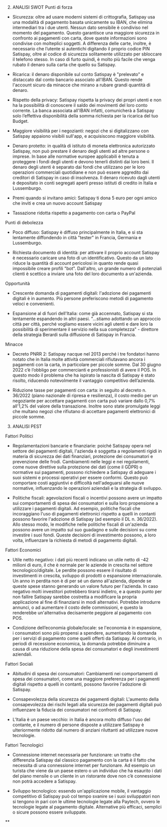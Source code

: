  
2. ANALISI SWOT
Punti di forza 

- Sicurezza: oltre ad usare moderni sistemi di crittografia, Satispay usa una modalità di pagamento basata unicamente su IBAN, che elimina intermediari tra i due utenti. Nessun dato sensibile è condiviso nel momento del pagamento. Questo garantisce una maggiore sicurezza in confronto ai pagamenti con carta, dove queste informazioni sono condivise con molteplici soggetti. A differenza delle carte, inoltre, è necessario che l’utente si autentichi digitando il proprio codice PIN Satispay, oltre al codice di sicurezza solitamente utilizzato per sbloccare il telefono stesso. In caso di furto quindi, è molto più facile che venga rubato il denaro sulla carta che quello su Satispay.
    
- Ricarica: il denaro disponibile sul conto Satispay è "prelevato" e distaccato dal conto bancario associato all'IBAN. Questo rende l'account sicuro da minacce che mirano a rubare grandi quantità di denaro. 
    
- Rispetto della privacy: Satispay rispetta la privacy dei propri utenti e non ha la possibilità di conoscere il saldo dei movimenti del loro conto corrente. La banca associata all'IBAN infatti, comunicherà a Satispay solo l’effettiva disponibilità della somma richiesta per la ricarica del tuo Budget.
    
- Maggiore visibilità per i negozianti: negozi che si digitalizzano con Satispay appaiono visibili sull'app, e acquisiscono maggiore visibilità.
    
- Denaro protetto: in qualità di istituto di moneta elettronica autorizzato Satispay, non può prestare il denaro degli utenti ad altre persone o imprese. In base alle normative europee applicabili è tenuta a proteggere i fondi degli utenti e devono tenerli distinti dai loro beni. Il denaro degli utenti è separato dai fondi che utilizzano per le loro operazioni commerciali quotidiane e non può essere aggredito dai creditori di Satispay in caso di insolvenza. Il denaro ricevuto dagli utenti è depositato in conti segregati aperti presso istituti di credito in Italia e Lussemburgo.
    
- Premi quando si invitano amici: Satispay ti dona 5 euro per ogni amico che inviti e crea un nuovo account Satispay 
    
- Tassazione ridotta rispetto a pagamento con carta o PayPal
    

Punti di debolezza

- Poco diffuso: Satispay è diffuso principalmente in Italia, e si sta lentamente diffondendo in città "tester" in Francia, Germania e Lussemburgo.
    
- Richiesta documento di identità: per attivare il proprio account Satispay è necessario caricare una foto di un identificativo. Questo da un lato riduce la quantità di account pericolosi in quanto rende quasi impossibile creare profili "bot". Dall'altro, un grande numero di potenziali clienti è scettico a inviare una foto del loro documento a un'azienda.
    

Opportunità

- Crescente domanda di pagamenti digitali: l'adozione dei pagamenti digitali è in aumento. Più persone preferiscono metodi di pagamento veloci e convenienti.
    
- Espansione al di fuori dell'Italia: come già accennato, Satispay si sta lentamente espandendo in altri paesi. "...stiamo adottando un approccio città per città, perché vogliamo essere vicini agli utenti e dare loro la possibilità di sperimentare il servizio nella sua completezza" - direttore della strategia Berardi sulla diffusione di Satispay in Francia.
    

Minacce

- Decreto PNRR 2: Satispay nacque nel 2013 perché i tre fondatori hanno notato che in Italia molte attività commerciali rifiutavano ancora i pagamenti con la carta, in particolare per piccole somme. Dal 30 giugno 2022 c’è l’obbligo per commercianti e professionisti di avere il POS. In questo modo il problema che ha ispirato la nascita di Satispay è stato risolto, riducendo notevolmente il vantaggio competitivo dell’azienda.
    
- Riduzione tasse per pagamenti con carta: in seguito al decreto n. 36/2022 (piano nazionale di ripresa e resilienza), il costo medio per un negoziante per accettare pagamenti con carta può variare dallo 0,7% all'1,2% del valore della transazione. Inoltre sono state promulgate leggi che multano negozi che rifiutano di accettare pagamenti elettronici di piccole somme.

3. ANALISI PEST

Fattori Politici

- Regolamentazioni bancarie e finanziarie: poiché Satispay opera nel settore dei pagamenti digitali, l'azienda è soggetta a regolamenti rigidi in materia di sicurezza dei dati finanziari, protezione dei consumatori e prevenzione delle frodi. Cambiamenti nelle leggi e nei regolamenti, come nuove direttive sulla protezione dei dati (come il GDPR) o normative sui pagamenti, possono richiedere a Satispay di adeguare i suoi sistemi e processi operativi per essere conformi. Questo può comportare costi aggiuntivi e difficoltà nell'adeguarsi alle nuove normative, influenzando le operazioni aziendali e la strategia di sviluppo.
    
- Politiche fiscali: agevolazioni fiscali o incentivi possono avere un impatto sui comportamenti di spesa dei consumatori e sulla loro propensione a utilizzare i pagamenti digitali. Ad esempio, politiche fiscali che incoraggiano l'uso di pagamenti elettronici rispetto a quelli in contanti possono favorire l'adozione di Satispay (ad esempio il DL n. 36/2022). Allo stesso modo, le modifiche nelle politiche fiscali di un'azienda possono avere un impatto sul suo guadagno e sulle decisioni su come investire i suoi fondi. Queste decisioni di investimento possono, a loro volta, influenzare la richiesta di metodi di pagamento digitali.
    

Fattori Economici

- Utile netto negativo: i dati più recenti indicano un utile netto di -42 milioni di euro, il che è normale per le aziende in crescita nel settore tecnologico/digitale. Le perdite possono essere il risultato di investimenti in crescita, sviluppo di prodotti o espansione internazionale. Un anno in perdita non è di per sé un danno all'azienda, dipende se queste spese stanno generando un valore futuro per l'azienda. In caso negativo molti investitori potrebbero tirarsi indietro, e a questo punto per non fallire Satispay sarebbe costretta a modificare la propria applicazione al fine di finanziarsi in modi alternativi. Potrebbe introdurre annunci, o ad aumentare il costo delle commissioni, e questo la renderebbe un'alternativa decisamente peggiore al pagamento con POS.
    
- Condizione dell’economia globale/locale: se l'economia è in espansione, i consumatori sono più propensi a spendere, aumentando la domanda per i servizi di pagamento come quelli offerti da Satispay. Al contrario, in periodi di recessione economica, la domanda potrebbe diminuire a causa di una riduzione della spesa dei consumatori e degli investimenti aziendali.
    

Fattori Sociali

- Abitudini di spesa dei consumatori: Cambiamenti nei comportamenti di spesa dei consumatori, come una maggiore preferenza per i pagamenti digitali rispetto a quelli in contanti, possono favorire l'adozione di Satispay.
    
- Consapevolezza della sicurezza dei pagamenti digitali: L'aumento della consapevolezza dei rischi legati alla sicurezza dei pagamenti digitali può influenzare la fiducia dei consumatori nei confronti di Satispay. 
    
- L'Italia è un paese vecchio: in Italia è ancora molto diffuso l'uso del contante, e il numero di persone disposte a utilizzare Satispay è ulteriormente ridotto dal numero di anziani riluttanti ad utilizzare nuove tecnologie.
    

Fattori Tecnologici

- Connessione internet necessaria per funzionare: un tratto che differenzia Satispay dal classico pagamento con la carta è il fatto che necessita di una connessione internet per funzionare. Ad esempio un turista che viene da un paese estero o un individuo che ha esaurito i dati del piano mensile o un cliente in un ristorante dove non c’è connessione non potrà accedere a Satispay.
    
- Sviluppo tecnologico: essendo un'applicazione mobile, il vantaggio competitivo di Satispay può col tempo svanire se i suoi sviluppatori non si tengono in pari con le ultime tecnologie legate alla Paytech, ovvero le tecnologie legate al pagamento digitale. Alternative più efficaci, semplici o sicure possono essere sviluppate.
    

**